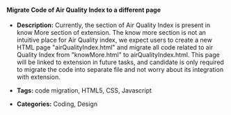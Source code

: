 #### Migrate Code of Air Quality Index to a different page


- **Description:**
Currently, the section of Air Quality Index is present in know More section of extension. The know more section is not an intuitive place for Air Quality index, we expect users to create a new HTML page "airQualityIndex.html" and migrate all code related to air Quality Index from "knowMore.html" to airQualityIndex.html. This page will be linked to extension in future tasks, and candidate is only required to migrate the code into separate file and not worry about its integration with extension.

- **Tags:** code migration, HTML5, CSS, Javascript

- **Categories:** Coding, Design






